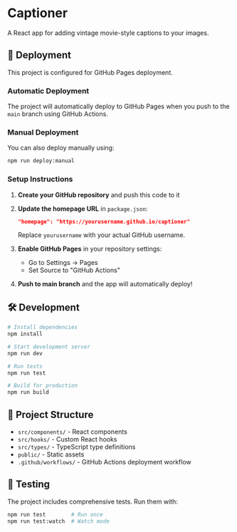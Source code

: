 # Captioner

A React app for adding vintage movie-style captions to your images.

## 🚀 Deployment

This project is configured for GitHub Pages deployment.

### Automatic Deployment

The project will automatically deploy to GitHub Pages when you push to the `main` branch using GitHub Actions.

### Manual Deployment

You can also deploy manually using:

```bash
npm run deploy:manual
```

### Setup Instructions

1. **Create your GitHub repository** and push this code to it

2. **Update the homepage URL** in `package.json`:
   ```json
   "homepage": "https://yourusername.github.io/captioner"
   ```
   Replace `yourusername` with your actual GitHub username.

3. **Enable GitHub Pages** in your repository settings:
   - Go to Settings → Pages
   - Set Source to "GitHub Actions"

4. **Push to main branch** and the app will automatically deploy!

## 🛠️ Development

```bash
# Install dependencies
npm install

# Start development server
npm run dev

# Run tests
npm run test

# Build for production
npm run build
```

## 📁 Project Structure

- `src/components/` - React components
- `src/hooks/` - Custom React hooks
- `src/types/` - TypeScript type definitions
- `public/` - Static assets
- `.github/workflows/` - GitHub Actions deployment workflow

## 🧪 Testing

The project includes comprehensive tests. Run them with:

```bash
npm run test        # Run once
npm run test:watch  # Watch mode
```
